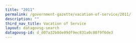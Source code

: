 ```yaml
---
title: "2011"
permalink: /government-gazette/vacation-of-service/2011/
description: ""
third_nav_title: Vacation of Service
layout: datagovsg-search
datagovsg-id: d_d07a32b0de09df9ec831a0c88f9f6de3
---
```

